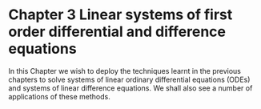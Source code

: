 # Chapter 3 Linear systems of first order differential and difference equations

In this Chapter we wish to deploy the techniques learnt in the previous chapters to solve systems of linear ordinary differential equations (ODEs) and systems of linear difference equations. We shall also see a number of applications of these methods.
